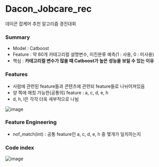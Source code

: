 # Dacon_Jobcare_rec
데이콘 잡케어 추천 알고리즘 경진대회

### Summary
- Model : Catboost
- Feature : 약 60개 카테고리컬 설명변수, 이진분류 예측(1 : 사용, 0 : 미사용)
- 핵심 : **카테고리컬 변수가 많을 때 Catboost가 높은 성능을 보일 수 있는 이유**

### Features
- 사람에 관련된 feature들과 콘텐츠에 관련되 feature들로 나뉘어져있음
- 양 쪽에 매칭 가능한(공통의) feature : a, c, d, e, h
- d, h, l은 각각 더욱 세부적으로 나뉨

![image](https://user-images.githubusercontent.com/25517592/152281049-8f500836-9746-488b-b1c3-329ec99c5003.png)

### Feature Engineering
- nof_match(int) : 공통 feature인 a, c, d, e, h 중 몇개가 일치하는지

### Code index
![image](https://user-images.githubusercontent.com/25517592/152281759-70d06c10-1a17-4c9a-8616-017ec7edeb5b.png)
